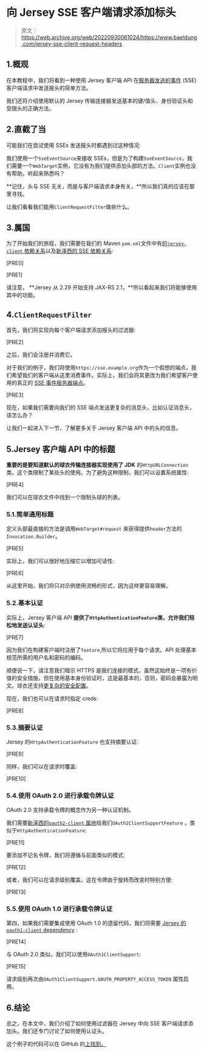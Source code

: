 # 向 Jersey SSE 客户端请求添加标头

> 原文：<https://web.archive.org/web/20220930061024/https://www.baeldung.com/jersey-sse-client-request-headers>

## 1.概观

在本教程中，我们将看到一种使用 Jersey 客户端 API 在[服务器发送的事件](/web/20220625164018/https://www.baeldung.com/spring-server-sent-events) (SSE)客户端请求中发送报头的简单方法。

我们还将介绍使用默认的 Jersey 传输连接器发送基本的键/值头、身份验证头和受限头的正确方法。

## 2.直截了当

可能我们在尝试使用 SSEs 发送报头时都遇到过这种情况:

我们使用一个`SseEventSource`来接收 SSEs，但是为了构建`SseEventSource`，我们需要一个`WebTarget`实例，它没有为我们提供添加头部的方法。`Client`实例也没有帮助。听起来熟悉吗？

**记住，头与 SSE 无关，而是与客户端请求本身有关，**所以我们真的应该在那里寻找。

让我们看看我们能用`ClientRequestFilter`做些什么。

## 3.属国

为了开始我们的旅程，我们需要在我们的 Maven `pom.xml`文件中有[的`jersey-client` 依赖关系](https://web.archive.org/web/20220625164018/https://search.maven.org/search?q=g:org.glassfish.jersey.core%20AND%20a:jersey-client&core=gav)以及[新泽西的 SSE 依赖关系](https://web.archive.org/web/20220625164018/https://search.maven.org/search?q=g:org.glassfish.jersey.media%20AND%20a:jersey-media-sse&core=gav):

[PRE0]

[PRE1]

请注意， **Jersey 从 2.29 开始支持 JAX-RS 2.1，**所以看起来我们将能够使用其中的功能。

## 4.`ClientRequestFilter`

首先，我们将实现向每个客户端请求添加报头的过滤器:

[PRE2]

之后，我们会注册并消费它。

对于我们的例子，我们将使用`https://sse.example.org`作为一个假想的端点，我们希望我们的客户端从这里消费事件。实际上，我们会将其更改为我们希望客户使用的真正的 [SSE 事件服务器端点](/web/20220625164018/https://www.baeldung.com/java-ee-jax-rs-sse)。

[PRE3]

现在，如果我们需要向我们的 SSE 端点发送更复杂的消息头，比如认证消息头，该怎么办？

让我们一起进入下一节，了解更多关于 Jersey 客户端 API 中的头的信息。

## 5.Jersey 客户端 API 中的标题

**重要的是要知道默认的球衣传输连接器实现使用了 JDK** 的`HttpURLConnection`类。这个类限制了某些头的使用。为了避免这种限制，我们可以设置系统属性:

[PRE4]

我们可以在球衣文件中找到一个限制头球的列表。

### 5.1.简单通用标题

定义头部最直接的方法是调用`WebTarget#request` 来获得提供`header`方法的`Invocation.Builder`。

[PRE5]

实际上，我们可以很好地压缩它以增加可读性:

[PRE6]

从这里开始，我们将只对示例使用流畅的形式，因为这样更容易理解。

### 5.2.基本认证

实际上，Jersey 客户端 API **提供了`HttpAuthenticationFeature`类，允许我们轻松地发送认证头**:

[PRE7]

因为我们在构建客户端时注册了`feature`,所以它将应用于每个请求。API 处理基本规范所需的用户名和密码的编码。

顺便说一下，请注意我们暗示 HTTPS 是我们连接的模式。虽然这始终是一项有价值的安全措施，但在使用基本身份验证时，这是最基本的，否则，密码会暴露为明文。球衣还支持[更复杂的安全配置](https://web.archive.org/web/20220625164018/https://eclipse-ee4j.github.io/jersey.github.io/documentation/latest/user-guide.html#d0e5313)。

现在，我们也可以在请求时指定 creds:

[PRE8]

### 5.3.摘要认证

Jersey 的`HttpAuthenticationFeature` 也支持摘要认证:

[PRE9]

同样，我们可以在请求时覆盖:

[PRE10]

### 5.4.使用 OAuth 2.0 进行承载令牌认证

OAuth 2.0 支持承载令牌的概念作为另一种认证机制。

我们需要[新泽西的`oauth2-client` 属地](https://web.archive.org/web/20220625164018/https://search.maven.org/search?q=g:org.glassfish.jersey.security%20AND%20a:oauth2-client&core=gav)给我们`OAuth2ClientSupportFeature` ，类似于`HttpAuthenticationFeature`:

[PRE11]

要添加不记名令牌，我们将遵循与前面类似的模式:

[PRE12]

或者，我们可以在请求级别覆盖，这在令牌由于旋转而改变时特别方便:

[PRE13]

### 5.5.使用 OAuth 1.0 进行承载令牌认证

第四，如果我们需要集成使用 OAuth 1.0 的遗留代码，我们将需要 [Jersey 的`oauth1-client` dependency](https://web.archive.org/web/20220625164018/https://search.maven.org/search?q=g:org.glassfish.jersey.security%20AND%20a:oauth1-client&core=gav) :

[PRE14]

与 OAuth 2.0 类似，我们可以使用`OAuth1ClientSupport`:

[PRE15]

请求级别再次由`OAuth1ClientSupport.OAUTH_PROPERTY_ACCESS_TOKEN` 属性启用。

## 6.结论

总之，在本文中，我们介绍了如何使用过滤器在 Jersey 中向 SSE 客户端请求添加头。我们还专门讨论了如何使用认证头。

这个例子的代码可以在 GitHub 的[上找到。](https://web.archive.org/web/20220625164018/https://github.com/eugenp/tutorials/tree/master/jersey)